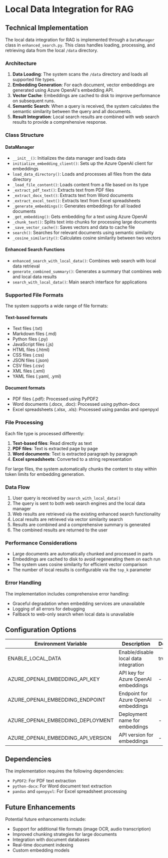# Local Data Integration for RAG

## Technical Implementation

The local data integration for RAG is implemented through a `DataManager` class in `enhanced_search.py`. This class handles loading, processing, and retrieving data from the local `/data` directory.

### Architecture

1. **Data Loading**: The system scans the `/data` directory and loads all supported file types.
2. **Embedding Generation**: For each document, vector embeddings are generated using Azure OpenAI's embedding API.
3. **Vector Cache**: Embeddings are cached to disk to improve performance on subsequent runs.
4. **Semantic Search**: When a query is received, the system calculates the semantic similarity between the query and all documents.
5. **Result Integration**: Local search results are combined with web search results to provide a comprehensive response.

### Class Structure

#### DataManager

- `__init__()`: Initializes the data manager and loads data
- `initialize_embedding_client()`: Sets up the Azure OpenAI client for embeddings
- `load_data_directory()`: Loads and processes all files from the data directory
- `_load_file_content()`: Loads content from a file based on its type
- `_extract_pdf_text()`: Extracts text from PDF files
- `_extract_docx_text()`: Extracts text from Word documents
- `_extract_excel_text()`: Extracts text from Excel spreadsheets
- `_generate_embeddings()`: Generates embeddings for all loaded documents
- `_get_embedding()`: Gets embedding for a text using Azure OpenAI
- `_chunk_text()`: Splits text into chunks for processing large documents
- `_save_vector_cache()`: Saves vectors and data to cache file
- `search()`: Searches for relevant documents using semantic similarity
- `_cosine_similarity()`: Calculates cosine similarity between two vectors

#### Enhanced Search Functions

- `enhanced_search_with_local_data()`: Combines web search with local data retrieval
- `generate_combined_summary()`: Generates a summary that combines web and local data results
- `search_with_local_data()`: Main search interface for applications

### Supported File Formats

The system supports a wide range of file formats:

#### Text-based formats
- Text files (.txt)
- Markdown files (.md)
- Python files (.py)
- JavaScript files (.js)
- HTML files (.html)
- CSS files (.css)
- JSON files (.json)
- CSV files (.csv)
- XML files (.xml)
- YAML files (.yaml, .yml)

#### Document formats
- PDF files (.pdf): Processed using PyPDF2
- Word documents (.docx, .doc): Processed using python-docx
- Excel spreadsheets (.xlsx, .xls): Processed using pandas and openpyxl

### File Processing

Each file type is processed differently:

1. **Text-based files**: Read directly as text
2. **PDF files**: Text is extracted page by page
3. **Word documents**: Text is extracted paragraph by paragraph
4. **Excel spreadsheets**: Converted to a string representation

For large files, the system automatically chunks the content to stay within token limits for embedding generation.

### Data Flow

1. User query is received by `search_with_local_data()`
2. The query is sent to both web search engines and the local data manager
3. Web results are retrieved via the existing enhanced search functionality
4. Local results are retrieved via vector similarity search
5. Results are combined and a comprehensive summary is generated
6. The combined results are returned to the user

### Performance Considerations

- Large documents are automatically chunked and processed in parts
- Embeddings are cached to disk to avoid regenerating them on each run
- The system uses cosine similarity for efficient vector comparison
- The number of local results is configurable via the `top_k` parameter

### Error Handling

The implementation includes comprehensive error handling:
- Graceful degradation when embedding services are unavailable
- Logging of all errors for debugging
- Fallback to web-only search when local data is unavailable

## Configuration Options

| Environment Variable | Description | Default |
|----------------------|-------------|---------|
| ENABLE_LOCAL_DATA | Enable/disable local data integration | true |
| AZURE_OPENAI_EMBEDDING_API_KEY | API key for Azure OpenAI embeddings | - |
| AZURE_OPENAI_EMBEDDING_ENDPOINT | Endpoint for Azure OpenAI embeddings | - |
| AZURE_OPENAI_EMBEDDING_DEPLOYMENT | Deployment name for embeddings | - |
| AZURE_OPENAI_EMBEDDING_API_VERSION | API version for embeddings | - |

## Dependencies

The implementation requires the following dependencies:
- `PyPDF2`: For PDF text extraction
- `python-docx`: For Word document text extraction
- `pandas` and `openpyxl`: For Excel spreadsheet processing

## Future Enhancements

Potential future enhancements include:
- Support for additional file formats (image OCR, audio transcription)
- Improved chunking strategies for large documents
- Integration with document databases
- Real-time document indexing
- Custom embedding models
